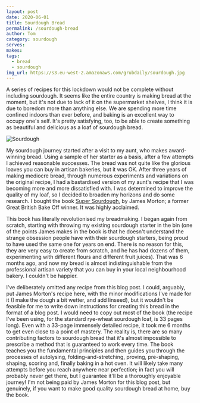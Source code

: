 ```yaml
---
layout: post
date: 2020-06-01
title: Sourdough Bread
permalink: /sourdough-bread
author: Tom
category: sourdough
serves:
makes:
tags:
  - bread
  - sourdough
img_url: https://s3.eu-west-2.amazonaws.com/grubdaily/sourdough.jpg
---
```


A series of recipes for this lockdown would not be complete without including sourdough. It seems like the entire country is making bread at the moment, but it's not due to lack of it on the supermarket shelves, I think it is due to boredom more than anything else. We are spending more time confined indoors than ever before, and baking is an excellent way to occupy one's self. It's pretty satisfying, too, to be able to create something as beautiful and delicious as a loaf of sourdough bread.

<img src="https://s3.eu-west-2.amazonaws.com/grubdaily/sourdough.jpg" alt="Sourdough"/>

My sourdough journey started after a visit to my aunt, who makes award-winning bread. Using a sample of her starter as a basis, after a few attempts I achieved reasonable successes. The bread was not quite like the glorious loaves you can buy in artisan bakeries, but it was OK. After three years of making mediocre bread, through numerous experiments and variations on the original recipe, I had a bastardised version of my aunt's recipe that I was becoming more and more dissatisfied with. I was determined to improve the quality of my loaf, so I decided to broaden my horizons and do some research. I bought the book [Super Sourdough](https://www.amazon.co.uk/Super-Sourdough-foolproof-making-world-class/dp/1787134652/ref=sr_1_1?adgrpid=73762294553&dchild=1&gclid=CjwKCAjwztL2BRATEiwAvnALcngDdbAYXXKHt_cOKLlY_gyS1--A2_1UsswLWeL5ORxjBOO2M1leGhoCZL4QAvD_BwE&hvadid=357918221407&hvdev=c&hvlocphy=9046884&hvnetw=g&hvqmt=e&hvrand=10590257255461743499&hvtargid=kwd-643633058387&hydadcr=18732_1816695&keywords=super+sourdough&qid=1590996588&sr=8-1), by James Morton; a former Great British Bake Off winner. It was highly acclaimed.

This book has literally revolutionised my breadmaking. I began again from scratch, starting with throwing my existing sourdough starter in the bin (one of the points James makes in the book is that he doesn't understand the strange obsession people have with their sourdough starters, being proud to have used the same one for years on end. There is no reason for this, they are very easy to create from scratch, and he has had dozens of them, experimenting with different flours and different fruit juices). That was 6 months ago, and now my bread is almost indistinguishable from the professional artisan variety that you can buy in your local neighbourhood bakery. I couldn't be happier.

I've deliberately omitted any recipe from this blog post. I could, arguably, put James Morton's recipe here, with the minor modifications I've made for it (I make the dough a bit wetter, and add linseed), but it wouldn't be feasible for me to write down instructions for creating this bread in the format of a blog post. I would need to copy out most of the book (the recipe I've been using, for the standard rye-wheat sourdough loaf, is 33 pages long). Even with a 33-page immensely detailed recipe, it took me 6 months to get even close to a point of mastery. The reality is, there are so many contributing factors to sourdough bread that it's almost impossible to prescribe a method that is guaranteed to work every time. The book teaches you the fundamental principles and then guides you through the processes of autolysing, folding-and-stretching, proving, pre-shaping, shaping, scoring and, finally baking in a hot oven. It will likely take many attempts before you reach anywhere near perfection; in fact you will probably never get there, but I guarantee it'll be a thoroughly enjoyable journey! I'm not being paid by James Morton for this blog post, but genuinely, if you want to make good quality sourdough bread at home, buy the book.

